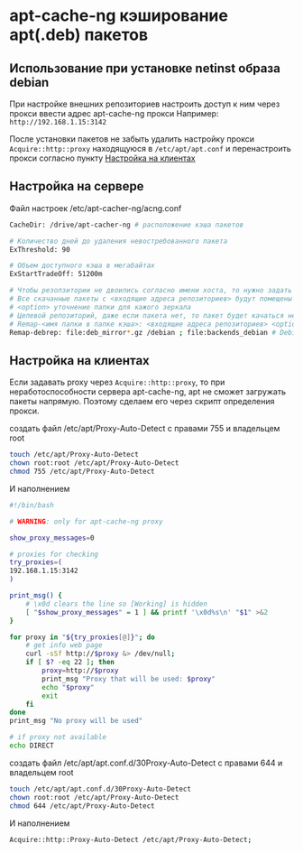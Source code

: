 # apt-cache-ng кэширование apt(.deb) пакетов

## Использование при установке netinst образа debian

При настройке внешних репозиториев настроить доступ к ним через прокси ввести адрес apt-cache-ng прокси Например: `http://192.168.1.15:3142`

После установки пакетов не забыть удалить настройку прокси `Acquire::http::proxy` находящуюся в `/etc/apt/apt.conf` и перенастроить прокси согласно пункту [Настройка на клиентах](#_2)

## Настройка на сервере

Файл настроек
/etc/apt-cacher-ng/acng.conf

```bash
CacheDir: /drive/apt-cacher-ng # расположение кэша пакетов

# Количество дней до удаления невостребованного пакета
ExThreshold: 90

# Объем доступного кэша в мегабайтах
ExStartTradeOff: 51200m

# Чтобы резопзитории не двоились согласно имени хоста, то нужно задать соответвие зеркал и названия папки.
# Все скачанные пакеты с <входящие адреса репозиториев> будут помещены <имя папки в папке кэша>
# <option> уточнение папки для кажого зеркала
# Целевой репозиторий, даже если пакета нет, то пакет будет качаться не с входящего адреса а с <целевые репозитории>
# Remap-<имя папки в папке кэша>: <входящие адреса репозиториев> <option>; <целевые репозитории>;
Remap-debrep: file:deb_mirror*.gz /debian ; file:backends_debian # Debian Archives
```

## Настройка на клиентах

Если задавать proxy через `Acquire::http::proxy`, то при неработоспособности сервера apt-cache-ng, apt не сможет загружать пакеты напрямую.
Поэтому сделаем его через скрипт определения прокси.

создать файл /etc/apt/Proxy-Auto-Detect c правами 755 и владельцем root

```bash
touch /etc/apt/Proxy-Auto-Detect
chown root:root /etc/apt/Proxy-Auto-Detect
chmod 755 /etc/apt/Proxy-Auto-Detect

```

И наполнением

```bash
#!/bin/bash

# WARNING: only for apt-cache-ng proxy

show_proxy_messages=0

# proxies for checking
try_proxies=(
192.168.1.15:3142
)

print_msg() {
    # \x0d clears the line so [Working] is hidden
    [ "$show_proxy_messages" = 1 ] && printf '\x0d%s\n' "$1" >&2
}

for proxy in "${try_proxies[@]}"; do
    # get info web page
    curl -sSf http://$proxy &> /dev/null;
    if [ $? -eq 22 ]; then
        proxy=http://$proxy
        print_msg "Proxy that will be used: $proxy"
        echo "$proxy"
        exit
    fi
done
print_msg "No proxy will be used"

# if proxy not available
echo DIRECT
```

создать файл /etc/apt/apt.conf.d/30Proxy-Auto-Detect с правами 644 и владельцем root

```bash
touch /etc/apt/apt.conf.d/30Proxy-Auto-Detect
chown root:root /etc/apt/Proxy-Auto-Detect
chmod 644 /etc/apt/Proxy-Auto-Detect
```

И наполнением

```bash
Acquire::http::Proxy-Auto-Detect /etc/apt/Proxy-Auto-Detect;
```
